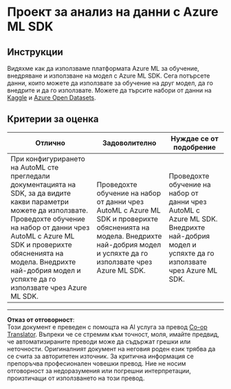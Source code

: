 <!--
CO_OP_TRANSLATOR_METADATA:
{
  "original_hash": "386efdbc19786951341f6956247ee990",
  "translation_date": "2025-08-26T16:17:42+00:00",
  "source_file": "5-Data-Science-In-Cloud/19-Azure/assignment.md",
  "language_code": "bg"
}
-->
# Проект за анализ на данни с Azure ML SDK

## Инструкции

Видяхме как да използваме платформата Azure ML за обучение, внедряване и използване на модел с Azure ML SDK. Сега потърсете данни, които можете да използвате за обучение на друг модел, да го внедрите и да го използвате. Можете да търсите набори от данни на [Kaggle](https://kaggle.com) и [Azure Open Datasets](https://azure.microsoft.com/services/open-datasets/catalog?WT.mc_id=academic-77958-bethanycheum&ocid=AID3041109).

## Критерии за оценка

| Отлично | Задоволително | Нуждае се от подобрение |
|---------|---------------|-------------------------|
|При конфигурирането на AutoML сте прегледали документацията на SDK, за да видите какви параметри можете да използвате. Проведохте обучение на набор от данни чрез AutoML с Azure ML SDK и проверихте обясненията на модела. Внедрихте най-добрия модел и успяхте да го използвате чрез Azure ML SDK. | Проведохте обучение на набор от данни чрез AutoML с Azure ML SDK и проверихте обясненията на модела. Внедрихте най-добрия модел и успяхте да го използвате чрез Azure ML SDK. | Проведохте обучение на набор от данни чрез AutoML с Azure ML SDK. Внедрихте най-добрия модел и успяхте да го използвате чрез Azure ML SDK. |

---

**Отказ от отговорност**:  
Този документ е преведен с помощта на AI услуга за превод [Co-op Translator](https://github.com/Azure/co-op-translator). Въпреки че се стремим към точност, моля, имайте предвид, че автоматизираните преводи може да съдържат грешки или неточности. Оригиналният документ на неговия роден език трябва да се счита за авторитетен източник. За критична информация се препоръчва професионален човешки превод. Ние не носим отговорност за недоразумения или погрешни интерпретации, произтичащи от използването на този превод.